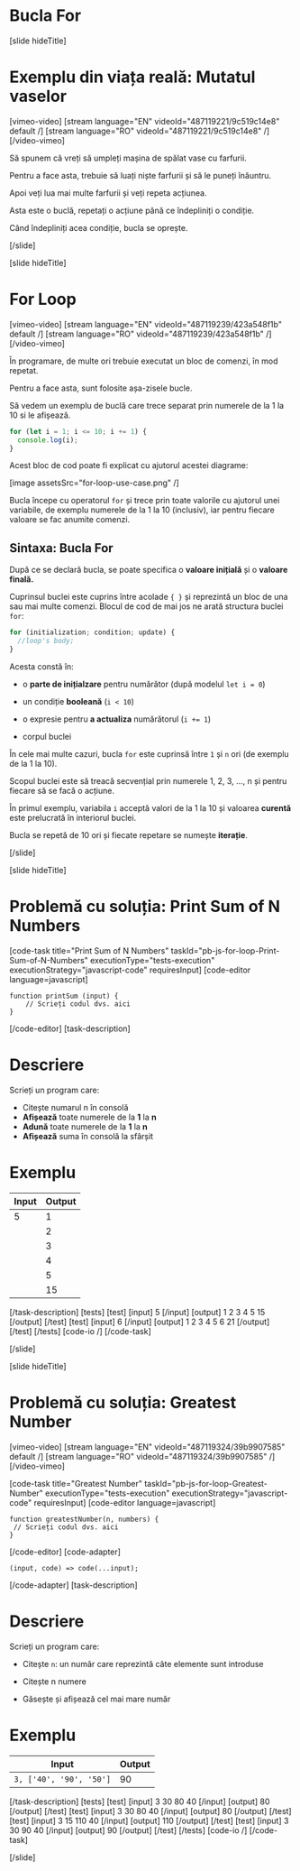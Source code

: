 # Bucla For

[slide hideTitle]

# Exemplu din viața reală: Mutatul vaselor

[vimeo-video]
[stream language="EN" videoId="487119221/9c519c14e8" default /]
[stream language="RO" videoId="487119221/9c519c14e8"  /]
[/video-vimeo]

Să spunem că vreți să umpleți mașina de spălat vase cu farfurii.

Pentru a face asta, trebuie să luați niște farfurii și să le puneți înăuntru.

Apoi veți lua mai multe farfurii și veți repeta acțiunea.

Asta este o buclă, repetați o acțiune până ce îndepliniți o condiție.

Când îndepliniți acea condiție, bucla se oprește.

[/slide]

[slide hideTitle]
# For Loop

[vimeo-video]
[stream language="EN" videoId="487119239/423a548f1b" default /]
[stream language="RO" videoId="487119239/423a548f1b"  /]
[/video-vimeo]

În programare, de multe ori trebuie executat un bloc de comenzi, în mod repetat. 

Pentru a face asta, sunt folosite așa-zisele bucle. 

Să vedem un exemplu de buclă care trece separat prin numerele de la 1 la 10 si le afișează. 

```js live
for (let i = 1; i <= 10; i += 1) {
  console.log(i);
}
```

Acest bloc de cod poate fi explicat cu ajutorul acestei diagrame:

[image assetsSrc="for-loop-use-case.png" /]

Bucla începe cu operatorul `for` și trece prin toate valorile cu ajutorul unei variabile, de exemplu numerele de la 1 la 10 (inclusiv), iar pentru fiecare valoare se fac anumite comenzi. 

## Sintaxa: Bucla For 

După ce se declară bucla, se poate specifica o  **valoare inițială** și o **valoare finală.** 

Cuprinsul buclei este cuprins între acolade `{ }` și reprezintă un bloc de una sau mai multe comenzi. 
Blocul de cod de mai jos ne arată structura buclei `for`: 

``` js
for (initialization; condition; update) {
  //loop's body;
}
```

Acesta constă în:

* o **parte de inițialzare** pentru numărător (după modelul `let i = 0`)

* un condiție **booleană** (`i < 10`)

* o expresie pentru  **a actualiza** numărătorul (``i += 1``)

* corpul buclei

În cele mai multe cazuri, bucla  `for` este cuprinsă între `1` și `n` ori (de exemplu de la 1 la 10).

Scopul buclei este să treacă secvențial prin numerele 1, 2, 3, …, n și pentru fiecare să se facă o acțiune.

În primul exemplu, variabila `i` acceptă valori de la 1 la 10 și valoarea **curentă** este prelucrată în interiorul buclei.

Bucla se repetă de 10 ori și fiecate repetare se numește **iterație**.

[/slide]

[slide hideTitle]
# Problemă cu soluția: Print Sum of N Numbers


[code-task title="Print Sum of N Numbers" taskId="pb-js-for-loop-Print-Sum-of-N-Numbers" executionType="tests-execution" executionStrategy="javascript-code" requiresInput]
[code-editor language=javascript]
```
function printSum (input) {
    // Scrieți codul dvs. aici
}
```
[/code-editor]
[task-description]

# Descriere
Scrieți un program care:

* Citește numarul n în consolă
* **Afișează** toate numerele de la **1** la **n**
* **Adună** toate numerele de la **1** la **n**
* **Afișează** suma în consolă la sfârșit

# Exemplu
  | **Input** | **Output** |
| --- | --- |
|5| 1 |
|| 2 |
|| 3 |
|| 4 |
|| 5 |
|| 15 |

[/task-description]
[tests]
[test]
[input]
5
[/input]
[output]
1
2
3
4
5
15
[/output]
[/test]
[test]
[input]
6
[/input]
[output]
1
2
3
4
5
6
21
[/output]
[/test]
[/tests]
[code-io /]
[/code-task]

[/slide]



[slide hideTitle]
# Problemă cu soluția: Greatest Number

[vimeo-video]
[stream language="EN" videoId="487119324/39b9907585" default /]
[stream language="RO" videoId="487119324/39b9907585"  /]
[/video-vimeo]

[code-task title="Greatest Number" taskId="pb-js-for-loop-Greatest-Number" executionType="tests-execution" executionStrategy="javascript-code" requiresInput]
[code-editor language=javascript]
```
function greatestNumber(n, numbers) {
 // Scrieți codul dvs. aici
}
```
[/code-editor]
[code-adapter]
```
(input, code) => code(...input);
```
[/code-adapter]
[task-description]

# Descriere
Scrieți un program care: 

* Citește `n`: un număr care reprezintă câte elemente sunt introduse 

* Citește n numere 

* Găsește și afișează cel mai mare număr 

# Exemplu

| **Input** | **Output** |
| --- | --- |
|`3, ['40', '90', '50']`| 90 |


[/task-description]
[tests]
[test]
[input]
3
30
80
40
[/input]
[output]
80
[/output]
[/test]
[test]
[input]
3
30
80
40
[/input]
[output]
80
[/output]
[/test]
[test]
[input]
3
15
110
40
[/input]
[output]
110
[/output]
[/test]
[test]
[input]
3
30
90
40
[/input]
[output]
90
[/output]
[/test]
[/tests]
[code-io /]
[/code-task]

[/slide]

